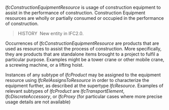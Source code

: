_IfcConstructionEquipmentResource_ is usage of construction equipment to assist in the performance of construction. Construction Equipment resources are wholly or partially consumed or occupied in the performance of construction.

> HISTORY&nbsp; New entity in IFC2.0.

Occurrences of _IfcConstructionEquipmentResource_ are products that are used as resources to assist the process of construction. More specifically, they are products that are standalone items brought to a project to fulfil a particular purpose. Examples might be a tower crane or other mobile crane, a screwing machine, or a lifting hoist.

Instances of any subtype of _IfcProduct_ may be assigned to the equipment resource using _IfcRelAssignsToResource_ in order to characterize the equipment further, as described at the supertype _IfcResource_. Examples of relevant subtypes of _IfcProduct_ are _IfcTransportElement_, _IfcDiscreteAccessory_, or _IfcProxy_ (for particular cases where more precise usage details are not available)